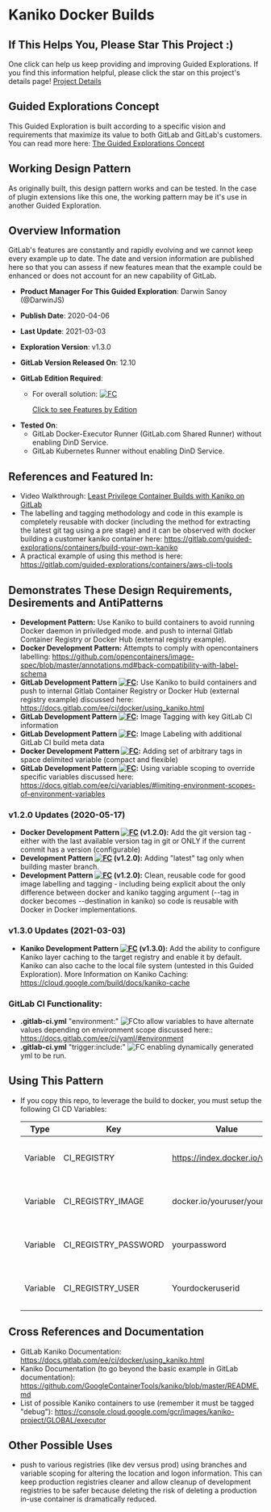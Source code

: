 # Kaniko Docker Builds

## If This Helps You, Please Star This Project :)

One click can help us keep providing and improving Guided Explorations.  If you find this information helpful, please click the star on this project's details page! [Project Details](https://gitlab.com/guided-explorations/containers/kaniko-docker-build)

## Guided Explorations Concept

This Guided Exploration is built according to a specific vision and requirements that maximize its value to both GitLab and GitLab's customers.  You can read more here: [The Guided Explorations Concept](https://gitlab.com/guided-explorations/guided-exploration-concept/blob/master/README.md)

## Working Design Pattern

As originally built, this design pattern works and can be tested. In the case of plugin extensions like this one, the working pattern may be it's use in another Guided Exploration.

## Overview Information

GitLab's features are constantly and rapidly evolving and we cannot keep every example up to date.  The date and version information are published here so that you can assess if new features mean that the example could be enhanced or does not account for an new capability of GitLab.

* **Product Manager For This Guided Exploration**: Darwin Sanoy (@DarwinJS)

* **Publish Date**: 2020-04-06

* **Last Update**: 2021-03-03

* **Exploration Version**: v1.3.0

* **GitLab Version Released On**: 12.10

* **GitLab Edition Required**: 

  * For overall solution: [![FC](https://gitlab.com/guided-explorations/guided-exploration-concept/-/raw/master/images/FC.png)](https://about.gitlab.com/features/) 

    [Click to see Features by Edition](https://about.gitlab.com/features/) 

- **Tested On**: 
  - GitLab Docker-Executor Runner (GitLab.com Shared Runner) without enabling DinD Service.
  - GitLab Kubernetes Runner without enabling DinD Service.

## References and Featured In:

- Video Walkthrough: [Least Privilege Container Builds with Kaniko on GitLab](https://www.youtube.com/watch?v=d96ybcELpFs)
- The labelling and tagging methodology and code in this example is completely reusable with docker (including the method for extracting the latest git tag using a pre stage) and it can be observed with docker building a customer kaniko container here: https://gitlab.com/guided-explorations/containers/build-your-own-kaniko
- A practical example of using this method is here: https://gitlab.com/guided-explorations/containers/aws-cli-tools  
    
## Demonstrates These Design Requirements, Desirements and AntiPatterns

- **Development Pattern:** Use Kaniko to build containers to avoid running Docker daemon in priviledged mode. and push to internal Gitlab Container Registry or Docker Hub (external registry example).
- **Docker Development Pattern:** Attempts to comply with opencontainers labelling: https://github.com/opencontainers/image-spec/blob/master/annotations.md#back-compatibility-with-label-schema
- **GitLab Development Pattern [![FC](https://gitlab.com/guided-explorations/guided-exploration-concept/-/raw/master/images/FC.png)](https://about.gitlab.com/features/):** Use Kaniko to build containers and push to internal Gitlab Container Registry or Docker Hub (external registry example) discussed here: https://docs.gitlab.com/ee/ci/docker/using_kaniko.html 
- **GitLab Development Pattern [![FC](https://gitlab.com/guided-explorations/guided-exploration-concept/-/raw/master/images/FC.png)](https://about.gitlab.com/features/):** Image Tagging with key GitLab CI information
- **GitLab Development Pattern [![FC](https://gitlab.com/guided-explorations/guided-exploration-concept/-/raw/master/images/FC.png)](https://about.gitlab.com/features/):** Image Labeling with additional GitLab CI build meta data
- **Docker Development Pattern [![FC](https://gitlab.com/guided-explorations/guided-exploration-concept/-/raw/master/images/FC.png)](https://about.gitlab.com/features/):** Adding set of arbitrary tags in space delimited variable (compact and flexible)
- **GitLab Development Pattern [![FC](https://gitlab.com/guided-explorations/guided-exploration-concept/-/raw/master/images/FC.png)](https://about.gitlab.com/features/):** Using variable scoping to override specific variables discussed here: https://docs.gitlab.com/ee/ci/variables/#limiting-environment-scopes-of-environment-variables

### v1.2.0 Updates (2020-05-17)

- **Docker Development Pattern [![FC](https://gitlab.com/guided-explorations/guided-exploration-concept/-/raw/master/images/FC.png)](https://about.gitlab.com/features/) (v1.2.0):** Add the git version tag - either with the last available version tag in git or ONLY if the current commit has a version (configurable)
- **Development Pattern [![FC](https://gitlab.com/guided-explorations/guided-exploration-concept/-/raw/master/images/FC.png)](https://about.gitlab.com/features/) (v1.2.0):** Adding "latest" tag only when building master branch.
- **Development Pattern [![FC](https://gitlab.com/guided-explorations/guided-exploration-concept/-/raw/master/images/FC.png)](https://about.gitlab.com/features/) (v1.2.0):**  Clean, reusable code for good image labelling and tagging - including being explicit about the only difference between docker and kaniko tagging argument (--tag in docker becomes --destination in kaniko) so code is reusable with Docker in Docker implementations.

### v1.3.0 Updates (2021-03-03)

- **Kaniko Development Pattern [![FC](https://gitlab.com/guided-explorations/guided-exploration-concept/-/raw/master/images/FC.png)](https://about.gitlab.com/features/) (v1.3.0):** Add the ability to configure Kaniko layer caching to the target registry and enable it by default. Kaniko can also cache to the local file system (untested in this Guided Exploration). More Information on Kaniko Caching: https://cloud.google.com/build/docs/kaniko-cache

### GitLab CI Functionality:

- **.gitlab-ci.yml** "environment:" ![FC](https://gitlab.com/guided-explorations/guided-exploration-concept/-/raw/master/images/FC.png)to allow variables to have alternate values depending on environment scope discussed here:: https://docs.gitlab.com/ee/ci/yaml/#environment
- **.gitlab-ci.yml** "trigger:include:" ![FC](https://gitlab.com/guided-explorations/guided-exploration-concept/-/raw/master/images/FC.png) enabling dynamically generated yml to be run.

## Using This Pattern
- If you copy this repo, to leverage the build to docker, you must setup the following CI CD Variables:

  | Type     | Key                  | Value                       | Protected | Masked | Scope              |
  | -------- | -------------------- | --------------------------- | --------- | ------ | ------------------ |
  | Variable | CI_REGISTRY          | https://index.docker.io/v1/ | No        | No     | push-to-docker-hub |
  | Variable | CI_REGISTRY_IMAGE    | docker.io/youruser/yourrepo | No        | No     | push-to-docker-hub |
  | Variable | CI_REGISTRY_PASSWORD | yourpassword                | No        | Yes    | push-to-docker-hub |
  | Variable | CI_REGISTRY_USER     | Yourdockeruserid            | No        | No     | push-to-docker-hub |

## Cross References and Documentation

- GitLab Kaniko Documentation: https://docs.gitlab.com/ee/ci/docker/using_kaniko.html
- Kaniko Documentation (to go beyond the basic example in GitLab documentation): https://github.com/GoogleContainerTools/kaniko/blob/master/README.md
- List of possible Kaniko containers to use (remember it must be tagged "debug"): https://console.cloud.google.com/gcr/images/kaniko-project/GLOBAL/executor

## Other Possible Uses

* push to various registries (like dev versus prod) using branches and variable scoping for altering the location and logon information.  This can keep production registries cleaner and allow cleanup of development registries to be safer because deleting the risk of deleting a production in-use container is dramatically reduced.
